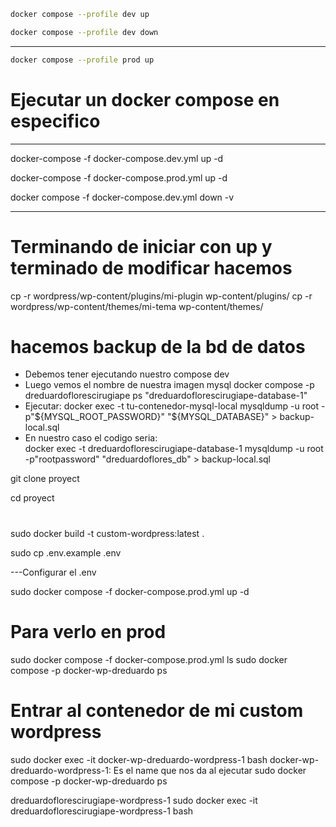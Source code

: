 ```bash
docker compose --profile dev up
```
```bash
docker compose --profile dev down
```
---
```bash
docker compose --profile prod up
```

# Ejecutar un docker compose en especifico
---
docker-compose -f docker-compose.dev.yml up -d

docker-compose -f docker-compose.prod.yml up -d

<!-- Bajar compose -->
docker compose -f docker-compose.dev.yml down -v


--- 
# Terminando de iniciar con up y terminado de modificar hacemos
cp -r wordpress/wp-content/plugins/mi-plugin wp-content/plugins/
cp -r wordpress/wp-content/themes/mi-tema wp-content/themes/

# hacemos backup de la bd de datos
- Debemos tener ejecutando nuestro compose dev
- Luego vemos el nombre de nuestra imagen mysql
  docker compose -p dreduardoflorescirugiape ps
  "dreduardoflorescirugiape-database-1"
- Ejecutar:
docker exec -t tu-contenedor-mysql-local mysqldump -u root -p"${MYSQL_ROOT_PASSWORD}" "${MYSQL_DATABASE}" > backup-local.sql  
- En nuestro caso el codigo seria:  
docker exec -t dreduardoflorescirugiape-database-1 mysqldump -u root -p"rootpassword" "dreduardoflores_db" > backup-local.sql


<!-- # Desde la raíz de tu proyecto (donde está el Dockerfile)
docker build -t custom-wordpress:latest . -->

<!-- EN SERVER -->
git clone proyect

cd proyect

# 
sudo docker build -t custom-wordpress:latest .

sudo cp .env.example .env

---Configurar el .env

sudo docker compose -f docker-compose.prod.yml up -d

# Para verlo en prod
sudo docker compose -f docker-compose.prod.yml ls
sudo docker compose -p docker-wp-dreduardo ps

# Entrar al contenedor de mi custom wordpress
sudo docker exec -it docker-wp-dreduardo-wordpress-1 bash
docker-wp-dreduardo-wordpress-1: Es el name que nos da al ejecutar 
                                sudo docker compose -p docker-wp-dreduardo ps


dreduardoflorescirugiape-wordpress-1
sudo docker exec -it dreduardoflorescirugiape-wordpress-1 bash